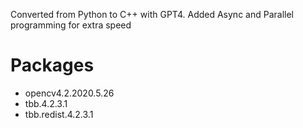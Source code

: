 Converted from Python to C++ with GPT4. Added Async and Parallel programming for extra speed

# Packages
* opencv4.2.2020.5.26
* tbb.4.2.3.1
* tbb.redist.4.2.3.1

